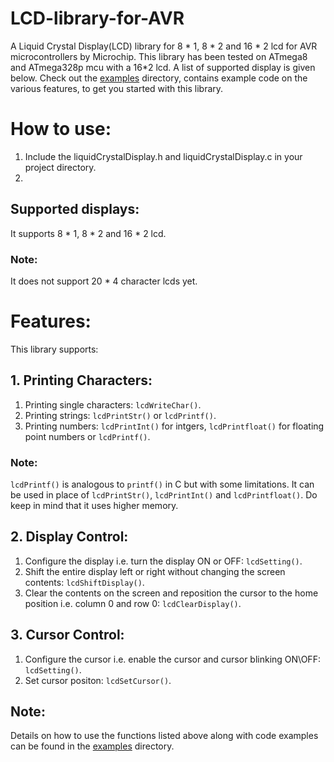 # LCD-library-for-AVR
A Liquid Crystal Display(LCD) library for 8 * 1, 8 * 2 and 16 * 2 lcd for AVR microcontrollers by Microchip. This library has been tested on ATmega8 and ATmega328p mcu with a 16*2 lcd.
A list of supported display is given below. Check out the [examples](/examples) directory, contains example code on the various features, to get you started with this library.

# How to use:
1. Include the liquidCrystalDisplay.h and liquidCrystalDisplay.c in your project directory.
2. 

## Supported displays: 
It supports 8 * 1, 8 * 2 and 16 * 2 lcd. 
### Note:
It does not support 20 * 4 character lcds yet.

# Features:
This library supports:
## 1. Printing Characters:
1. Printing single characters:  ``` lcdWriteChar() ```.
2. Printing strings: ``` lcdPrintStr() ``` or ``` lcdPrintf() ```.
3. Printing numbers: ``` lcdPrintInt() ``` for intgers, ``` lcdPrintfloat() ``` for floating point numbers or ``` lcdPrintf() ```.

### Note: 
``` lcdPrintf() ``` is analogous to ``` printf() ``` in C but with some limitations. It can be used in place of ``` lcdPrintStr() ```, ``` lcdPrintInt() ``` and
``` lcdPrintfloat() ```. Do keep in mind that it uses higher memory.

## 2. Display Control:
1. Configure the display i.e. turn the display ON or OFF: ``` lcdSetting() ```.
2. Shift the entire display left or right without changing the screen contents: ``` lcdShiftDisplay() ```.
3. Clear the contents on the screen and reposition the cursor to the home position i.e. column 0 and row 0: ``` lcdClearDisplay() ```.

## 3. Cursor Control:
1. Configure the cursor i.e. enable the cursor and cursor blinking ON\OFF: ``` lcdSetting() ```.
2. Set cursor positon: ``` lcdSetCursor() ```.

## Note: 
Details on how to use the functions listed above along with code examples can be found in the [examples](/examples) directory.
